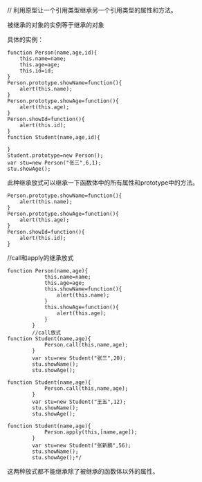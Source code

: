 //  利用原型让一个引用类型继承另一个引用类型的属性和方法。

 被继承的对象的实例等于继承的对象
 
具体的实例：
 

	function Person(name,age,id){
		this.name=name;
		this.age=age;
		this.id=id;
	}
	Person.prototype.showName=function(){
		alert(this.name);
	}
	Person.prototype.showAge=function(){
		alert(this.age);
	}
	Person.showId=function(){
		alert(this.id);
	}
	function Student(name,age,id){
				
	}
	Student.prototype=new Person();
	var stu=new Person("张三",6,1);
	stu.showAge();

此种继承放式可以继承一下函数体中的所有属性和prototype中的方法。

	Person.prototype.showName=function(){
		alert(this.name);
	}
	Person.prototype.showAge=function(){
		alert(this.age);
	}
	Person.showId=function(){
		alert(this.id);
	}




//call和apply的继承放式

	function Person(name,age){
				this.name=name;
				this.age=age;
				this.showName=function(){
					alert(this.name);
				}
				this.showAge=function(){
					alert(this.age);
				}
			}
			//call放式
	function Student(name,age){
				Person.call(this,name,age);
			}
			var stu=new Student("张三",20);
			stu.showName();
			stu.showAge();
			
	function Student(name,age){
				Person.call(this,name,age);
			}
			var stu=new Student("王五",12);
			stu.showName();
			stu.showAge();
			
	function Student(name,age){
				Person.apply(this,[name,age]);
			}
			var stu=new Student("张新鹏",56);
			stu.showName();
			stu.showAge();*/

这两种放式都不能继承除了被继承的函数体以外的属性。